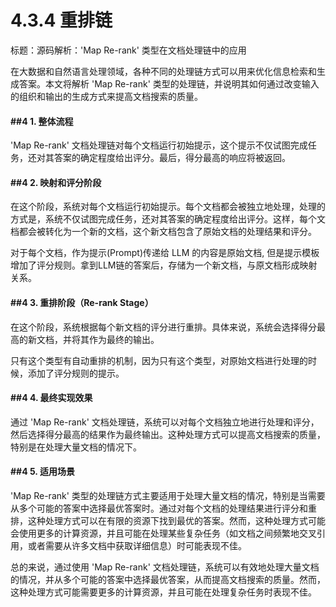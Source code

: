 # 4.3.4 重排链

标题：源码解析：'Map Re-rank' 类型在文档处理链中的应用

在大数据和自然语言处理领域，各种不同的处理链方式可以用来优化信息检索和生成答案。本文将解析 'Map Re-rank' 类型的处理链，并说明其如何通过改变输入的组织和输出的生成方式来提高文档搜索的质量。

#### ##4    1. 整体流程

'Map Re-rank' 文档处理链对每个文档运行初始提示，这个提示不仅试图完成任务，还对其答案的确定程度给出评分。最后，得分最高的响应将被返回。

#### ##4    2. 映射和评分阶段

在这个阶段，系统对每个文档运行初始提示。每个文档都会被独立地处理，处理的方式是，系统不仅试图完成任务，还对其答案的确定程度给出评分。这样，每个文档都会被转化为一个新的文档，这个新文档包含了原始文档的处理结果和评分。

对于每个文档，作为提示(Prompt)传递给 LLM 的内容是原始文档, 但是提示模板增加了评分规则。拿到LLM链的答案后，存储为一个新文档，与原文档形成映射关系。

#### ##4    3. 重排阶段（Re-rank Stage）

在这个阶段，系统根据每个新文档的评分进行重排。具体来说，系统会选择得分最高的新文档，并将其作为最终的输出。

只有这个类型有自动重排的机制，因为只有这个类型，对原始文档进行处理的时候，添加了评分规则的提示。

#### ##4    4. 最终实现效果

通过 'Map Re-rank' 文档处理链，系统可以对每个文档独立地进行处理和评分，然后选择得分最高的结果作为最终输出。这种处理方式可以提高文档搜索的质量，特别是在处理大量文档的情况下。

#### ##4    5. 适用场景

'Map Re-rank' 类型的处理链方式主要适用于处理大量文档的情况，特别是当需要从多个可能的答案中选择最优答案时。通过对每个文档的处理结果进行评分和重排，这种处理方式可以在有限的资源下找到最优的答案。然而，这种处理方式可能会使用更多的计算资源，并且可能在处理某些复杂任务（如文档之间频繁地交叉引用，或者需要从许多文档中获取详细信息）时可能表现不佳。

总的来说，通过使用 'Map Re-rank' 文档处理链，系统可以有效地处理大量文档的情况，并从多个可能的答案中选择最优答案，从而提高文档搜索的质量。然而，这种处理方式可能需要更多的计算资源，并且可能在处理复杂任务时表现不佳。